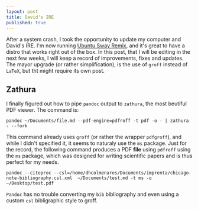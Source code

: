 ```yaml
---
layout: post
title: David's IRE
published: true
---
```


After a system crash, I took the opportunity to update my computer and  David's IRE. I'm now running [Ubuntu Sway Remix](https://github.com/Ubuntu-Sway), and it's great to have a distro that works right out of the box. In this post, that I will be editing in the next few weeks, I will keep a record of improvements, fixes and updates. The mayor upgrade (or rather simplification), is the use of ``groff`` instead of `LaTeX`, but tht might require its own post.

## Zathura

I finally figured out how to pipe `pandoc` output to `zathura`, the most beutiful PDF viewer. The command is:

```
pandoc ~/Documents/file.md --pdf-engine=pdfroff -t pdf -o - | zathura - --fork
```

This command already uses `groff` (or rather the wrapper `pdfgroff`), and while I didn't specified it, it seems to naturaly use the `ms` package. Just for the record, the following command produces a PDF **file** using `pdfroff` using the `ms` package, which was designed for writing scientific papers and is thus perfect for my needs. 

```
pandoc --citeproc --csl=/home/dhcolmenares/Documents/imprenta/chicago-note-bibliography.csl.xml  ~/Documents/test.md -t ms -o ~/Desktop/test.pdf
```

`Pandoc` has no trouble converting my `bib` bibliography and even using a custom `csl` bibligraphic style to groff.

